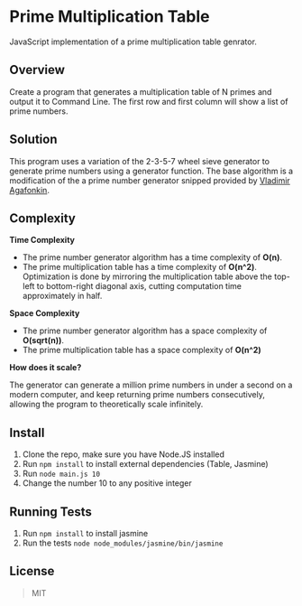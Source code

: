 # Prime Multiplication Table

JavaScript implementation of a prime multiplication table genrator. 

## Overview

Create a program that generates a multiplication table of N primes and output it to Command Line. The first row and first column will show a list of prime numbers. 

## Solution
This program uses a variation of the 2-3-5-7 wheel sieve generator to generate prime numbers using a generator function. The base algorithm is a modification of the a prime number generator snipped provided by [Vladimir Agafonkin](https://beta.observablehq.com/@mourner/fast-prime-generator).

## Complexity
**Time Complexity**
- The prime number generator algorithm has a time complexity of **O(n)**.
- The prime multiplication table has a time complexity of **O(n^2)**. Optimization is done by mirroring the multiplication table above the top-left to bottom-right diagonal axis, cutting computation time approximately in half.

**Space Complexity**
- The prime number generator algorithm has a space complexity of **O(sqrt(n))**. 
- The prime multiplication table has a space complexity of **O(n^2)** 

**How does it scale?**

The generator can generate a million prime numbers in under a second on a modern computer, and keep returning prime numbers consecutively, allowing the program to theoretically scale infinitely.

## Install
1. Clone the repo, make sure you have Node.JS installed
2. Run `npm install` to install external dependencies (Table, Jasmine)
3. Run `node main.js 10`
4. Change the number 10 to any positive integer

## Running Tests
1. Run `npm install` to install jasmine
2. Run the tests `node node_modules/jasmine/bin/jasmine`

License
----
> MIT
